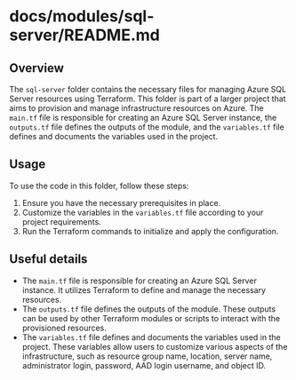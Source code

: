 # docs/modules/sql-server/README.md

## Overview
The `sql-server` folder contains the necessary files for managing Azure SQL Server resources using Terraform. This folder is part of a larger project that aims to provision and manage infrastructure resources on Azure. The `main.tf` file is responsible for creating an Azure SQL Server instance, the `outputs.tf` file defines the outputs of the module, and the `variables.tf` file defines and documents the variables used in the project.

## Usage
To use the code in this folder, follow these steps:
1. Ensure you have the necessary prerequisites in place.
2. Customize the variables in the `variables.tf` file according to your project requirements.
3. Run the Terraform commands to initialize and apply the configuration.

## Useful details
- The `main.tf` file is responsible for creating an Azure SQL Server instance. It utilizes Terraform to define and manage the necessary resources.
- The `outputs.tf` file defines the outputs of the module. These outputs can be used by other Terraform modules or scripts to interact with the provisioned resources.
- The `variables.tf` file defines and documents the variables used in the project. These variables allow users to customize various aspects of the infrastructure, such as resource group name, location, server name, administrator login, password, AAD login username, and object ID.